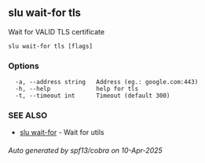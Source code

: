## slu wait-for tls

Wait for VALID TLS certificate

```
slu wait-for tls [flags]
```

### Options

```
  -a, --address string   Address (eg.: google.com:443)
  -h, --help             help for tls
  -t, --timeout int      Timeout (default 300)
```

### SEE ALSO

* [slu wait-for](slu_wait-for.md)	 - Wait for utils

###### Auto generated by spf13/cobra on 10-Apr-2025
